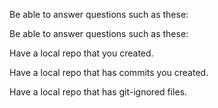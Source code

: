 <panel type="danger" header="`W2.6a` Can explain revision control :star:" expanded no-close>
  <include src="../../book/revisionControl/what/embed-inOtherContext.md" boilerplate />
  <panel header="{{glyphicon_folder_close}} Evidence" expanded>
  
Be able to answer questions such as these:
  
<include src="../../book/revisionControl/what/q-essay-rcs-explain.md" />

  </panel>
</panel>

<panel type="danger" header="`W2.6b` Can explain repositories :star:" expanded no-close>
  <include src="../../book/revisionControl/repositories/embed-inOtherContext.md" boilerplate />
  <panel header="{{glyphicon_folder_close}} Evidence" expanded>
  
Be able to answer questions such as these:

<include src="../../book/revisionControl/repositories/q-essay-repo-definition.md" />
    
  </panel>
</panel>

<panel type="danger" header="`W2.6c` Can create a local Git repo :star:" expanded no-close>
  <include src="../../book/gitAndGithub/init/embed-inOtherContext.md" boilerplate />
  <panel header="{{glyphicon_folder_close}} Evidence" expanded>

Have a local repo that you created.

  </panel>
</panel>

<panel type="danger" header="`W2.6d` Can explain saving history :star:" expanded no-close>
  <include src="../../book/revisionControl/savingHistory/embed-inOtherContext.md" boilerplate />
</panel>

<panel type="danger" header="`W2.6e` Can commit using Git :star:" expanded no-close>
  <include src="../../book/gitAndGithub/commit/embed-inOtherContext.md" boilerplate />
  <panel header="{{glyphicon_folder_close}} Evidence" expanded>

Have a local repo that has commits you created.

  </panel>
</panel>

<panel type="warning" header="`W2.6f` Can set Git to ignore files :star::star:" expanded no-close>
  <include src="../../book/gitAndGithub/ignore/embed-inOtherContext.md" boilerplate />
  <panel header="{{glyphicon_folder_close}} Evidence" expanded>

Have a local repo that has git-ignored files.

  </panel>
</panel>
